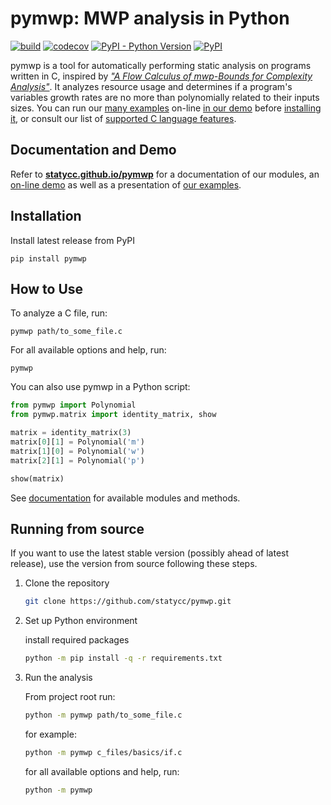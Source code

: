 # pymwp: MWP analysis in Python

[![build](https://github.com/statycc/pymwp/actions/workflows/build.yaml/badge.svg)](https://github.com/statycc/pymwp/actions/workflows/build.yaml)
[![codecov](https://codecov.io/gh/statycc/pymwp/branch/main/graph/badge.svg?token=4v3zRbkAjM)](https://codecov.io/gh/statycc/pymwp)
[![PyPI - Python Version](https://img.shields.io/pypi/pyversions/pymwp)](https://pypi.org/project/pymwp/)
[![PyPI](https://img.shields.io/pypi/v/pymwp)](https://pypi.org/project/pymwp/)

<!--
    do not remove start and end comments (e.g. "include-start", "include-end").
    They are markers for what to include in the docs, but feel free to edit 
    the inner content.
-->

<!--desc-start-->

pymwp is a tool for automatically performing static analysis on programs written in C, inspired by [_"A Flow Calculus of mwp-Bounds for Complexity Analysis"_](https://doi.org/10.1145/1555746.1555752).
It analyzes resource usage and determines if a program's variables growth rates are no more than polynomially related to their inputs sizes.
You can run our [many examples](https://statycc.github.io/pymwp/examples/) on-line [in our demo](https://statycc.github.io/pymwp/demo/) before [installing it](https://statycc.github.io/pymwp/), or consult our list of [supported C language features](https://statycc.github.io/pymwp/features/).

<!--desc-end--> 

## Documentation and Demo

Refer to **[statycc.github.io/pymwp](https://statycc.github.io/pymwp/)** for a documentation of our modules, an [on-line demo](https://statycc.github.io/pymwp/demo/) as well as a presentation of [our examples](https://statycc.github.io/pymwp/examples/).

<!--include-start-->

## Installation

Install latest release from PyPI

```
pip install pymwp
```

## How to Use

To analyze a C file, run:

```
pymwp path/to_some_file.c
```

For all available options and help, run:

```
pymwp
```


You can also use pymwp in a Python script:

```python
from pymwp import Polynomial
from pymwp.matrix import identity_matrix, show

matrix = identity_matrix(3)
matrix[0][1] = Polynomial('m')
matrix[1][0] = Polynomial('w')
matrix[2][1] = Polynomial('p')

show(matrix)
```

See [documentation](https://statycc.github.io/pymwp/) for available modules and methods.

## Running from source

If you want to use the latest stable version (possibly ahead of 
latest release), use the version from source following these steps.

1. Clone the repository

    ```bash
    git clone https://github.com/statycc/pymwp.git
    ``` 

2. Set up Python environment

    install required packages

    ```bash
    python -m pip install -q -r requirements.txt
    ``` 

3. Run the analysis

    From project root run:
    
    ```bash
    python -m pymwp path/to_some_file.c
    ```

    for example:
    
    ```bash
    python -m pymwp c_files/basics/if.c
    ```
    
    for all available options and help, run:
    
    ```bash
    python -m pymwp
    ```

<!--include-end--> 


